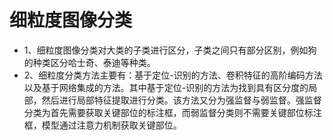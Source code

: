 # 细粒度图像分类
- 1、细粒度图像分类对大类的子类进行区分，子类之间只有部分区别，例如狗的种类区分哈士奇、泰迪等种类。
- 2、细粒度分类方法主要有：基于定位-识别的方法、卷积特征的高阶编码方法以及基于网络集成的方法。其中基于定位-识别的方法为找到具有区分度的局部，然后进行局部特征提取进行分类。该方法又分为强监督与弱监督。强监督分类为首先需要获取关键部位的标注框，而弱监督分类则不需要关键部位标注框，模型通过注意力机制获取关键部位。